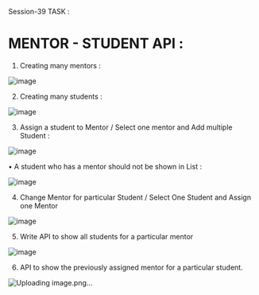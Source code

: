 Session-39 TASK :

# MENTOR - STUDENT API :

1. Creating many mentors :

![image](https://github.com/user-attachments/assets/6171cd4f-3a51-494c-a519-b3356a70a548)
 
2. Creating many students :
 
![image](https://github.com/user-attachments/assets/3f43d17a-c569-48a4-bd95-4f03d4253e0d)

3. Assign a student to Mentor / Select one mentor and Add multiple Student :

![image](https://github.com/user-attachments/assets/0a2ba605-2b6b-4ef4-a4e3-af8419f6e83e)

•	A student who has a mentor should not be shown in List :
 
 ![image](https://github.com/user-attachments/assets/53122277-b193-4fba-a683-a434af42f976)


4. Change Mentor for particular Student / Select One Student and Assign one Mentor

![image](https://github.com/user-attachments/assets/d1c794f6-8f64-4b4f-be99-c520f5631ac5)

 
5. Write API to show all students for a particular mentor
 
![image](https://github.com/user-attachments/assets/2765c9bd-a67f-4099-a5d2-236ee5ff62e8)

 
6. API to show the previously assigned mentor for a particular student.
 
 ![Uploading image.png…]()

 

